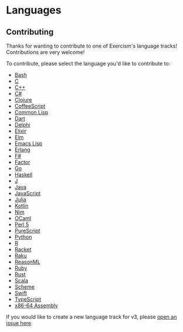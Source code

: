 # Languages

## Contributing

Thanks for wanting to contribute to one of Exercism's language tracks! Contributions are very welcome!

To contribute, please select the language you'd like to contribute to:

- [Bash][bash]
- [C][c]
- [C++][cpp]
- [C#][csharp]
- [Clojure][clojure]
- [CoffeeScript][coffeescript]
- [Common Lisp][common-lisp]
- [Dart][dart]
- [Delphi][delphi]
- [Elixir][elixir]
- [Elm][elm]
- [Emacs Lisp][emacs-lisp]
- [Erlang][erlang]
- [F#][fsharp]
- [Factor][factor]
- [Go][go]
- [Haskell][haskell]
- [J][j]
- [Java][java]
- [JavaScript][javascript]
- [Julia][julia]
- [Kotlin][kotlin]
- [Nim][nim]
- [OCaml][ocaml]
- [Perl 5][perl5]
- [PureScript][purescript]
- [Python][python]
- [R][r]
- [Racket][racket]
- [Raku][raku]
- [ReasonML][reasonml]
- [Ruby][ruby]
- [Rust][rust]
- [Scala][scala]
- [Scheme][scheme]
- [Swift][swift]
- [TypeScript][typescript]
- [x86-64 Assembly][x86-64-assembly]

[bash]: ./bash/README.md
[c]: ./c/README.md
[csharp]: ./csharp/README.md
[cpp]: ./cpp/README.md
[clojure]: ./clojure/README.md
[coffeescript]: ./coffeescript/README.md
[common-lisp]: ./common-lisp/README.md
[dart]: ./dart/README.md
[delphi]: ./delphi/README.md
[elixir]: ./elixir/README.md
[elm]: ./elm/README.md
[emacs-lisp]: ./emacs-lisp/README.md
[erlang]: ./erlang/README.md
[fsharp]: ./fsharp/README.md
[factor]: ./factor/README.md
[go]: ./go/README.md
[haskell]: ./haskell/README.md
[j]: ./j/README.md
[java]: ./java/README.md
[javascript]: ./javascript/README.md
[julia]: ./julia/README.md
[kotlin]: ./kotlin/README.md
[nim]: ./nim/README.md
[ocaml]: ./ocaml/README.md
[perl5]: ./perl5/README.md
[purescript]: ./purescript/README.md
[python]: ./python/README.md
[r]: ./r/README.md
[racket]: ./racket/README.md
[raku]: ./raku/README.md
[reasonml]: ./reasonml/README.md
[ruby]: ./ruby/README.md
[rust]: ./rust/README.md
[scala]: ./scala/README.md
[scheme]: ./scheme/README.md
[swift]: ./swift/README.md
[typescript]: ./typescript/README.md
[x86-64-assembly]: ./x86-64-assembly/README.md

If you would like to create a new language track for v3, please [open an issue here](https://github.com/exercism/request-new-language-track).

